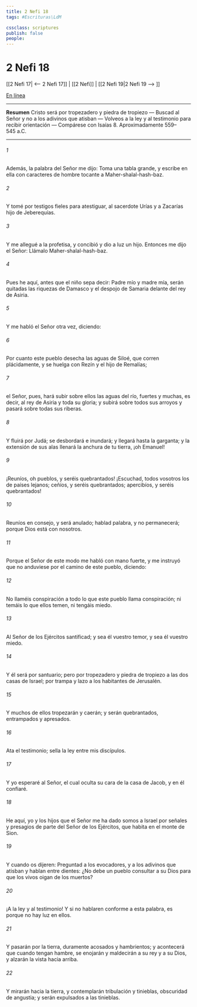 ```yaml
---
title: 2 Nefi 18
tags: #Escrituras\LdM

cssclass: scriptures
publish: false
people:
---
```


# 2 Nefi 18
[[2 Nefi 17| <-- 2 Nefi 17]] | [[2 Nefi]] | [[2 Nefi 19|2 Nefi 19 --> ]]

[En línea](https://churchofjesuschrist.org/study/scriptures/bofm/2-ne/18?lang=spa)

---
__Resumen__
Cristo será por tropezadero y piedra de tropiezo — Buscad al Señor y no a los adivinos que atisban — Volveos a la ley y al testimonio para recibir orientación — Compárese con Isaías 8. Aproximadamente 559–545 a.C.

---
###### 1 
Además, la palabra del Señor me dijo: Toma una tabla grande, y escribe en ella con caracteres de hombre tocante a Maher-shalal-hash-baz.

###### 2 
Y tomé por testigos fieles para atestiguar, al sacerdote Urías y a Zacarías hijo de Jeberequías.

###### 3 
Y me allegué a la profetisa, y concibió y dio a luz un hijo. Entonces me dijo el Señor: Llámalo Maher-shalal-hash-baz.

###### 4 
Pues he aquí, antes que el niño sepa decir: Padre mío y madre mía, serán quitadas las riquezas de Damasco y el despojo de Samaria delante del rey de Asiria.

###### 5 
Y me habló el Señor otra vez, diciendo:

###### 6 
Por cuanto este pueblo desecha las aguas de Siloé, que corren plácidamente, y se huelga con Rezín y el hijo de Remalías;

###### 7 
el Señor, pues, hará subir sobre ellos las aguas del río, fuertes y muchas, es decir, al rey de Asiria y toda su gloria; y subirá sobre todos sus arroyos y pasará sobre todas sus riberas.

###### 8 
Y fluirá por Judá; se desbordará e inundará; y llegará hasta la garganta; y la extensión de sus alas llenará la anchura de tu tierra, ¡oh Emanuel!

###### 9 
¡Reuníos, oh pueblos, y seréis quebrantados! ¡Escuchad, todos vosotros los de países lejanos; ceñíos, y seréis quebrantados; apercibíos, y seréis quebrantados!

###### 10 
Reuníos en consejo, y será anulado; hablad palabra, y no permanecerá; porque Dios está con nosotros.

###### 11 
Porque el Señor de este modo me habló con mano fuerte, y me instruyó que no anduviese por el camino de este pueblo, diciendo:

###### 12 
No llaméis conspiración a todo lo que este pueblo llama conspiración; ni temáis lo que ellos temen, ni tengáis miedo.

###### 13 
Al Señor de los Ejércitos santificad; y sea él vuestro temor, y sea él vuestro miedo.

###### 14 
Y él será por santuario; pero por tropezadero y piedra de tropiezo a las dos casas de Israel; por trampa y lazo a los habitantes de Jerusalén.

###### 15 
Y muchos de ellos tropezarán y caerán; y serán quebrantados, entrampados y apresados.

###### 16 
Ata el testimonio; sella la ley entre mis discípulos.

###### 17 
Y yo esperaré al Señor, el cual oculta su cara de la casa de Jacob, y en él confiaré.

###### 18 
He aquí, yo y los hijos que el Señor me ha dado somos a Israel por señales y presagios de parte del Señor de los Ejércitos, que habita en el monte de Sion.

###### 19 
Y cuando os dijeren: Preguntad a los evocadores, y a los adivinos que atisban y hablan entre dientes: ¿No debe un pueblo consultar a su Dios para que los vivos oigan de los muertos?

###### 20 
¡A la ley y al testimonio! Y si no hablaren conforme a esta palabra, es porque no hay luz en ellos.

###### 21 
Y pasarán por la tierra, duramente acosados y hambrientos; y acontecerá que cuando tengan hambre, se enojarán y maldecirán a su rey y a su Dios, y alzarán la vista hacia arriba.

###### 22 
Y mirarán hacia la tierra, y contemplarán tribulación y tinieblas, obscuridad de angustia; y serán expulsados a las tinieblas.

